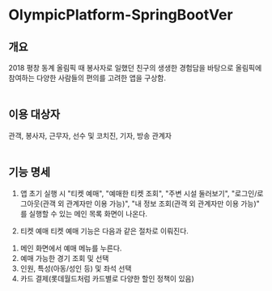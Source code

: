 # OlympicPlatform-SpringBootVer
## 개요
2018 평창 동계 올림픽 때 봉사자로 일했던 친구의 생생한 경험담을 바탕으로 올림픽에 참여하는 다양한 사람들의 편의를 고려한 앱을 구상함.<br><br>
## 이용 대상자
관객, 봉사자, 근무자, 선수 및 코치진, 기자, 방송 관계자<br><br>
## 기능 명세
1. 앱 초기 실행 시 "티켓 예매", "예매한 티켓 조회", "주변 시설 둘러보기", "로그인/로그아웃(관객 외 관계자만 이용 가능)", "내 정보 조회(관객 외 관계자만 이용 가능)" 를 실행할 수 있는 메인 목록 화면이 나온다.

2. 티켓 예매
티켓 예매 기능은 다음과 같은 절차로 이뤄진다.
1) 메인 화면에서 예매 메뉴를 누른다.
2) 예매 가능한 경기 조회 및 선택
3) 인원, 특성(아동/성인 등) 및 좌석 선택
4) 카드 결제(롯데월드처럼 카드별로 다양한 할인 정책이 있음)
